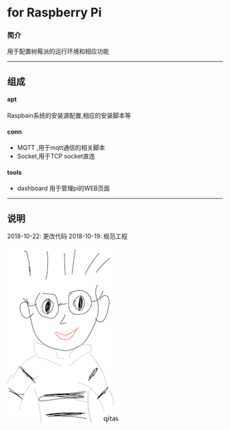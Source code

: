 ﻿
# for Raspberry Pi 

### 简介

用于配置树莓派的运行环境和相应功能

---

## 组成

#### apt

Raspbain系统的安装源配置,相应的安装脚本等

#### conn

- MQTT ,用于mqtt通信的相关脚本
- Socket,用于TCP socket直连

#### tools

- dashboard 用于管理pi的WEB页面


---

## 说明

2018-10-22: 更改代码
2018-10-19: 规范工程

[![sites](qitas/qitas.png)](http://www.qitas.cn)
